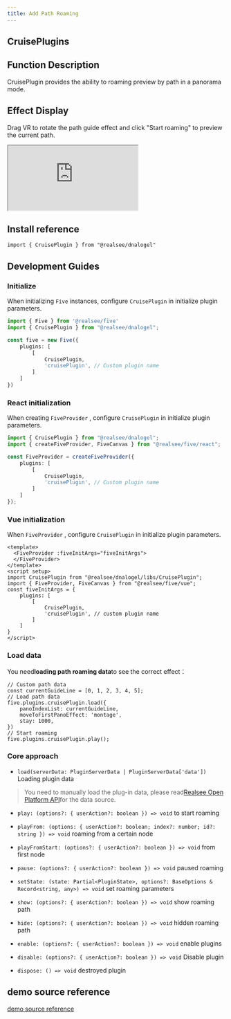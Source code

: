 ```yaml
---
title: Add Path Roaming
---
```


## **CruisePlugins**

## Function Description

CruisePlugin provides the ability to roaming preview by path in a panorama mode.

## Effect Display

Drag VR to rotate the path guide effect and click "Start roaming" to preview the current path.

<div className="docs-vr-normal">
  <iframe className="docs-vr-iframe" src="https://realsee-developer.github.io/dnalogel/src/CruisePlugin/index.html"></iframe>
</div>

## Install reference

```tsx
import { CruisePlugin } from "@realsee/dnalogel"
```

## Development Guides

### Initialize

When initializing `Five` instances, configure `CruisePlugin` in initialize plugin parameters.

```ts
import { Five } from '@realsee/five'
import { CruisePlugin } from "@realsee/dnalogel";

const five = new Five({
    plugins: [
        [
            CruisePlugin,
            'cruisePlugin', // Custom plugin name
        ]
    ]
})
```

### React initialization

When creating `FiveProvider` , configure `CruisePlugin` in initialize plugin parameters.

```ts
import { CruisePlugin } from "@realsee/dnalogel";
import { createFiveProvider, FiveCanvas } from "@realsee/five/react";

const FiveProvider = createFiveProvider({
    plugins: [
        [
            CruisePlugin,
            'cruisePlugin', // Custom plugin name
        ]
    ]
});
```

### Vue initialization

When `FiveProvider` , configure `CruisePlugin` in initialize plugin parameters.

```vue
<template>
  <FiveProvider :fiveInitArgs="fiveInitArgs">
  </FiveProvider>
</template>
<script setup>
import CruisePlugin from "@realsee/dnalogel/libs/CruisePlugin";
import { FiveProvider, FiveCanvas } from "@realsee/five/vue";
const fiveInitArgs = {
    plugins: [
        [
            CruisePlugin,
            'cruisePlugin', // custom plugin name
        ]
    ]
}
</script>
```

### Load data

You need**loading path roaming data**to see the correct effect：

```tsx
// Custom path data
const currentGuideLine = [0, 1, 2, 3, 4, 5];
// Load path data
five.plugins.cruisePlugin.load({ 
    panoIndexList: currentGuideLine,
    moveToFirstPanoEffect: 'montage',
    stay: 1000,
})
// Start roaming
five.plugins.cruisePlugin.play();
```

### Core approach

- `load(serverData: PluginServerData | PluginServerData['data'])` Loading plugin data

> You need to manually load the plug-in data, please read[Realsee Open Platform API](https://open-platform.realsee.com/developer/open/api#/)for the data source.

- `play: (options?: { userAction?: boolean }) => void` to start roaming

- `playFrom: (options: { userAction?: boolean; index?: number; id?: string }) => void` roaming from a certain node

- `playFromStart: (options?: { userAction?: boolean }) => void` from first node

- `pause: (options?: { userAction?: boolean }) => void` paused roaming

- `setState: (state: Partial<PluginState>, options?: BaseOptions & Record<string, any>) => void` set roaming parameters

- `show: (options?: { userAction?: boolean }) => void` show roaming path

- `hide: (options?: { userAction?: boolean }) => void` hidden roaming path

- `enable: (options?: { userAction?: boolean }) => void` enable plugins

- `disable: (options?: { userAction?: boolean }) => void` Disable plugin

- `dispose: () => void` destroyed plugin

## demo source reference

[demo source reference](https://github.com/realsee-developer/dnalogel/tree/main/examples/src)
